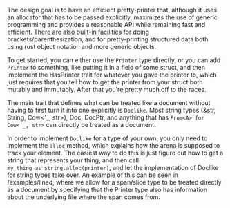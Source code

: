 
The design goal is to have an efficient pretty-printer that, although it uses an allocator that has to be passed explicitly, maximizes the use of generic programming and provides a reasonable API while remaining fast and efficient.
There are also built-in facilities for doing brackets/parenthesization, and for pretty-printing structured data both using rust object notation and more generic objects.

To get started, you can either use the `Printer` type directly, or you can add `Printer` to something, like putting it in a field of some struct, and then implement the HasPrinter trait for whatever you gave the printer to, which just requires that you tell how to get the printer from your struct both mutably and immutably.
After that you're pretty much off to the races. 

The main trait that defines what can be treated like a document without having to first turn it into one explicitly is `Doclike`. Most string types (&str, String, Cow<'_, str>), Doc, DocPtr, and anything that has `From<A> for Cow<'_, str>` can directly be treated as a document.

In order to implement `Doclike` for a type of your own, you only need to implement the `alloc` method, which explains how the arena is supposed to track your element. The easiest way to do this is just figure out how to get a string that represents your thing, and then call `my_thing_as_string.alloc(printer)`, and let the implementation of Doclike for string types take over. An example of this can be seen in /examples/lined, where we allow for a span/slice type to be treated directly as a document by specifying that the Printer type also has information about the underlying file where the span comes from.
